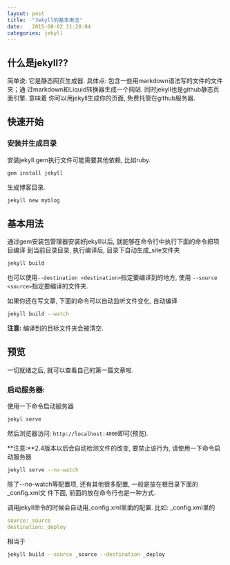 ```yaml
---
layout: post
title:  "Jekyll的基本用法"
date:   2015-08-02 11:28:04
categories: jekyll
---
```


## 什么是jekyll??

简单说: 它是静态网页生成器. 具体点: 包含一些用markdown语法写的文件的文件夹；通
过markdown和Liquid转换器生成一个网站. 同时jekyll也是github静态页面引擎. 意味着
你可以用jekyll生成你的页面, 免费托管在github服务器.

## 快速开始

### 安装并生成目录

安装jekyll.gem执行文件可能需要其他依赖, 比如ruby.

```bash
gem install jekyll
```

生成博客目录.

```bash
jekyll new myblog
```

## 基本用法

通过gem安装包管理器安装好jekyll以后, 就能够在命令行中执行下面的命令把项目编译
到当前目录目录, 执行编译后, 目录下自动生成\_site文件夹

```bash
jekyll build
```

也可以使用`--destination <destination>`指定要编译到的地方, 使用
`--source <source>`指定要编译的文件夹.

如果你还在写文章, 下面的命令可以自动监听文件变化, 自动编译

```bash
jekyll build --watch
```

**注意:** 编译到的目标文件夹会被清空.

## 预览

一切就绪之后, 就可以查看自己的第一篇文章啦.

### 启动服务器: 

使用一下命令启动服务器

```bash
jekyl serve
```

然后浏览器访问: `http://localhost:4000`即可(预览).

**注意:**2.4版本以后会自动检测文件的改变, 要禁止该行为, 请使用一下命令启动服务器

```bash
jekyll serve --no-watch
```

除了--no-watch等配置项, 还有其他很多配置, 一般是放在根目录下面的\_config.xml文
件下面, 前面的放在命令行也是一种方式.


调用jekyll命令的时候会自动用\_config.xml里面的配置. 比如: \_config.xml里的

```yaml
source:_source
destination:_deploy
```

相当于

```bash
jekyll build --source _source --destination _deploy
```
